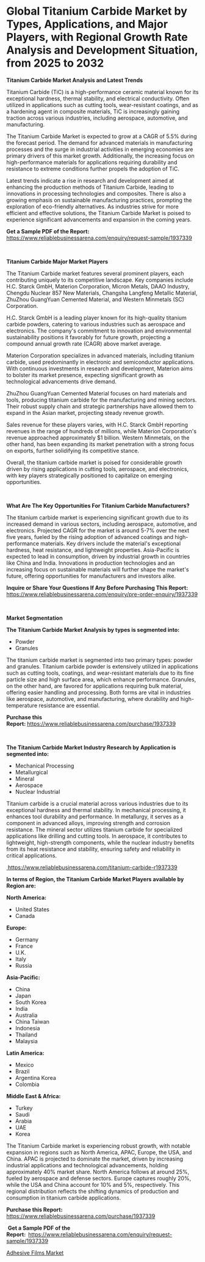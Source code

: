 <p><h1>Global Titanium Carbide Market by Types, Applications, and Major Players, with Regional Growth Rate Analysis and Development Situation, from 2025 to 2032</h1></p><p><strong>Titanium Carbide Market Analysis and Latest Trends</strong></p>
<p><p>Titanium Carbide (TiC) is a high-performance ceramic material known for its exceptional hardness, thermal stability, and electrical conductivity. Often utilized in applications such as cutting tools, wear-resistant coatings, and as a hardening agent in composite materials, TiC is increasingly gaining traction across various industries, including aerospace, automotive, and manufacturing.</p><p>The Titanium Carbide Market is expected to grow at a CAGR of 5.5% during the forecast period. The demand for advanced materials in manufacturing processes and the surge in industrial activities in emerging economies are primary drivers of this market growth. Additionally, the increasing focus on high-performance materials for applications requiring durability and resistance to extreme conditions further propels the adoption of TiC.</p><p>Latest trends indicate a rise in research and development aimed at enhancing the production methods of Titanium Carbide, leading to innovations in processing technologies and composites. There is also a growing emphasis on sustainable manufacturing practices, prompting the exploration of eco-friendly alternatives. As industries strive for more efficient and effective solutions, the Titanium Carbide Market is poised to experience significant advancements and expansion in the coming years.</p></p>
<p><strong>Get a Sample PDF of the Report:&nbsp;</strong> <a href="https://www.reliablebusinessarena.com/enquiry/request-sample/1937339?utm_campaign=3534&utm_medium=2&utm_source=Github&utm_content=ia&utm_term=01042025&utm_id=titanium-carbide">https://www.reliablebusinessarena.com/enquiry/request-sample/1937339</a></p>
<p>&nbsp;</p>
<p><strong>Titanium Carbide Major Market Players</strong></p>
<p><p>The Titanium Carbide market features several prominent players, each contributing uniquely to its competitive landscape. Key companies include H.C. Starck GmbH, Materion Corporation, Micron Metals, DAAO Industry, Chengdu Nuclear 857 New Materials, Changsha Langfeng Metallic Material, ZhuZhou GuangYuan Cemented Material, and Western Minmetals (SC) Corporation.</p><p>H.C. Starck GmbH is a leading player known for its high-quality titanium carbide powders, catering to various industries such as aerospace and electronics. The company's commitment to innovation and environmental sustainability positions it favorably for future growth, projecting a compound annual growth rate (CAGR) above market average.</p><p>Materion Corporation specializes in advanced materials, including titanium carbide, used predominantly in electronic and semiconductor applications. With continuous investments in research and development, Materion aims to bolster its market presence, expecting significant growth as technological advancements drive demand.</p><p>ZhuZhou GuangYuan Cemented Material focuses on hard materials and tools, producing titanium carbide for the manufacturing and mining sectors. Their robust supply chain and strategic partnerships have allowed them to expand in the Asian market, projecting steady revenue growth.</p><p>Sales revenue for these players varies, with H.C. Starck GmbH reporting revenues in the range of hundreds of millions, while Materion Corporation's revenue approached approximately $1 billion. Western Minmetals, on the other hand, has been expanding its market penetration with a strong focus on exports, further solidifying its competitive stance.</p><p>Overall, the titanium carbide market is poised for considerable growth driven by rising applications in cutting tools, aerospace, and electronics, with key players strategically positioned to capitalize on emerging opportunities.</p></p>
<p>&nbsp;</p>
<p><strong>What Are The Key Opportunities For Titanium Carbide Manufacturers?</strong></p>
<p><p>The titanium carbide market is experiencing significant growth due to its increased demand in various sectors, including aerospace, automotive, and electronics. Projected CAGR for the market is around 5-7% over the next five years, fueled by the rising adoption of advanced coatings and high-performance materials. Key drivers include the material's exceptional hardness, heat resistance, and lightweight properties. Asia-Pacific is expected to lead in consumption, driven by industrial growth in countries like China and India. Innovations in production technologies and an increasing focus on sustainable materials will further shape the market's future, offering opportunities for manufacturers and investors alike.</p></p>
<p><strong>Inquire or Share Your Questions If Any Before Purchasing This Report:</strong> <a href="https://www.reliablebusinessarena.com/enquiry/pre-order-enquiry/1937339?utm_campaign=3534&utm_medium=2&utm_source=Github&utm_content=ia&utm_term=01042025&utm_id=titanium-carbide">https://www.reliablebusinessarena.com/enquiry/pre-order-enquiry/1937339</a></p>
<p>&nbsp;</p>
<p><strong>Market Segmentation</strong></p>
<p><strong>The Titanium Carbide Market Analysis by types is segmented into:</strong></p>
<p><ul><li>Powder</li><li>Granules</li></ul></p>
<p><p>The titanium carbide market is segmented into two primary types: powder and granules. Titanium carbide powder is extensively utilized in applications such as cutting tools, coatings, and wear-resistant materials due to its fine particle size and high surface area, which enhance performance. Granules, on the other hand, are favored for applications requiring bulk material, offering easier handling and processing. Both forms are vital in industries like aerospace, automotive, and manufacturing, where durability and high-temperature resistance are essential.</p></p>
<p><strong>Purchase this Report:&nbsp;</strong><a href="https://www.reliablebusinessarena.com/purchase/1937339?utm_campaign=3534&utm_medium=2&utm_source=Github&utm_content=ia&utm_term=01042025&utm_id=titanium-carbide">https://www.reliablebusinessarena.com/purchase/1937339</a></p>
<p>&nbsp;</p>
<p><strong>The Titanium Carbide Market Industry Research by Application is segmented into:</strong></p>
<p><ul><li>Mechanical Processing</li><li>Metallurgical</li><li>Mineral</li><li>Aerospace</li><li>Nuclear Industrial</li></ul></p>
<p><p>Titanium carbide is a crucial material across various industries due to its exceptional hardness and thermal stability. In mechanical processing, it enhances tool durability and performance. In metallurgy, it serves as a component in advanced alloys, improving strength and corrosion resistance. The mineral sector utilizes titanium carbide for specialized applications like drilling and cutting tools. In aerospace, it contributes to lightweight, high-strength components, while the nuclear industry benefits from its heat resistance and stability, ensuring safety and reliability in critical applications.</p></p>
<p><a href="https://www.reliablebusinessarena.com/titanium-carbide-r1937339?utm_campaign=3534&utm_medium=2&utm_source=Github&utm_content=ia&utm_term=01042025&utm_id=titanium-carbide">&nbsp;https://www.reliablebusinessarena.com/titanium-carbide-r1937339</a></p>
<p><strong>In terms of Region, the Titanium Carbide Market Players available by Region are:</strong></p>
<p>
    <p> <strong> North America: </strong>
        <ul>
            <li>United States</li>
            <li>Canada</li>
        </ul>
        </p> 
    <p> <strong> Europe: </strong>
        <ul>
            <li>Germany</li>
            <li>France</li>
            <li>U.K.</li>
            <li>Italy</li>
            <li>Russia</li>
        </ul>
        </p> 
    <p> <strong> Asia-Pacific: </strong>
        <ul>
            <li>China</li>
            <li>Japan</li>
            <li>South Korea</li>
            <li>India</li>
            <li>Australia</li>
            <li>China Taiwan</li>
            <li>Indonesia</li>
            <li>Thailand</li>
            <li>Malaysia</li>
        </ul>
        </p> 
    <p> <strong> Latin America: </strong>
        <ul>
            <li>Mexico</li>
            <li>Brazil</li>
            <li>Argentina Korea</li>
            <li>Colombia</li>
        </ul>
        </p> 
    <p> <strong> Middle East & Africa: </strong>
        <ul>
            <li>Turkey</li>
            <li>Saudi</li>
            <li>Arabia</li>
            <li>UAE</li>
            <li>Korea</li>
        </ul>
    </p>
    </p>
<p><p>The Titanium Carbide market is experiencing robust growth, with notable expansion in regions such as North America, APAC, Europe, the USA, and China. APAC is projected to dominate the market, driven by increasing industrial applications and technological advancements, holding approximately 40% market share. North America follows at around 25%, fueled by aerospace and defense sectors. Europe captures roughly 20%, while the USA and China account for 10% and 5%, respectively. This regional distribution reflects the shifting dynamics of production and consumption in titanium carbide applications.</p></p>
<p><strong>Purchase this Report: </strong><a href="https://www.reliablebusinessarena.com/purchase/1937339?utm_campaign=3534&utm_medium=2&utm_source=Github&utm_content=ia&utm_term=01042025&utm_id=titanium-carbide">https://www.reliablebusinessarena.com/purchase/1937339</a></p>
<p>&nbsp;<strong>Get a Sample PDF of the Report:&nbsp;&nbsp;</strong><a href="https://www.reliablebusinessarena.com/enquiry/request-sample/1937339?utm_campaign=3534&utm_medium=2&utm_source=Github&utm_content=ia&utm_term=01042025&utm_id=titanium-carbide">https://www.reliablebusinessarena.com/enquiry/request-sample/1937339</a></p>
<p><strong></strong></p>
<p><p><a href="https://github.com/siertnamba7u/Market-Research-Report-List-1/blob/main/adhesive-films-market.md?utm_campaign=3534&utm_medium=2&utm_source=Github&utm_content=ia&utm_term=01042025&utm_id=titanium-carbide">Adhesive Films Market</a></p></p>